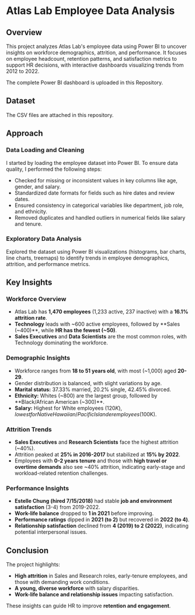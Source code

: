 # Atlas Lab Employee Data Analysis

## Overview
This project analyzes Atlas Lab's employee data using Power BI to uncover insights on workforce demographics, attrition, and performance. It focuses on employee headcount, retention patterns, and satisfaction metrics to support HR decisions, with interactive dashboards visualizing trends from 2012 to 2022.

The complete Power BI dashboard is uploaded in this Repository.

## Dataset
The CSV files are attached in this repository.

## Approach

### Data Loading and Cleaning
I started by loading the employee dataset into Power BI. To ensure data quality, I performed the following steps:
- Checked for missing or inconsistent values in key columns like age, gender, and salary.
- Standardized date formats for fields such as hire dates and review dates.
- Ensured consistency in categorical variables like department, job role, and ethnicity.
- Removed duplicates and handled outliers in numerical fields like salary and tenure.

### Exploratory Data Analysis
Explored the dataset using Power BI visualizations (histograms, bar charts, line charts, treemaps) to identify trends in employee demographics, attrition, and performance metrics.

## Key Insights

### Workforce Overview
- Atlas Lab has **1,470 employees** (1,233 active, 237 inactive) with a **16.1% attrition rate**.
- **Technology** leads with ~600 active employees, followed by **Sales (~400)**, while **HR has the fewest (~50)**.
- **Sales Executives** and **Data Scientists** are the most common roles, with Technology dominating the workforce.

### Demographic Insights
- Workforce ranges from **18 to 51 years old**, with most (~1,000) aged **20-29**.
- Gender distribution is balanced, with slight variations by age.
- **Marital status:** 37.33% married, 20.2% single, 42.45% divorced.
- **Ethnicity:** Whites (~800) are the largest group, followed by **Black/African American (~300)**.
- **Salary:** Highest for White employees ($120K), lowest for Native Hawaiian/Pacific Islander employees ($100K).

### Attrition Trends
- **Sales Executives** and **Research Scientists** face the highest attrition (~40%).
- Attrition peaked at **25% in 2016-2017** but stabilized at **15% by 2022**.
- Employees with **0-2 years tenure** and those with **high travel or overtime demands** also see ~40% attrition, indicating early-stage and workload-related retention challenges.

### Performance Insights
- **Estelle Chung (hired 7/15/2018)** had stable **job and environment satisfaction** (3-4) from 2019-2022.
- **Work-life balance** dropped to **1 in 2021** before improving.
- **Performance ratings** dipped in **2021 (to 2)** but recovered in **2022 (to 4)**.
- **Relationship satisfaction** declined from **4 (2019) to 2 (2022)**, indicating potential interpersonal issues.

## Conclusion
The project highlights:
- **High attrition** in Sales and Research roles, early-tenure employees, and those with demanding work conditions.
- **A young, diverse workforce** with salary disparities.
- **Work-life balance and relationship issues** impacting satisfaction.

These insights can guide HR to improve **retention and engagement**.
